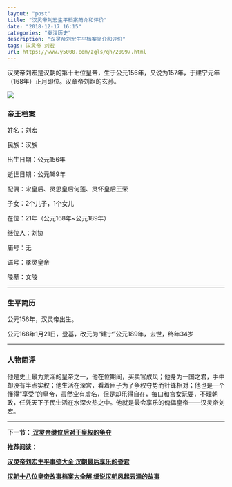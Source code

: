 ```yaml
---
layout: "post"
title: "汉灵帝刘宏生平档案简介和评价"
date: "2018-12-17 16:15"
categories: "秦汉历史"
description: "汉灵帝刘宏生平档案简介和评价"
tags: 汉灵帝 刘宏
url: https://www.y5000.com/zgls/qh/20997.html
---
```






汉灵帝刘宏是汉朝的第十七位皇帝，生于公元156年，又说为157年，于建宁元年（168年）正月即位。汉章帝刘炟的玄孙。

![](https://img.y5000.com/uploads/allimg/170504/8-1F504161RC21.jpg)

###  帝王档案

姓名：刘宏

民族：汉族

出生日期：公元156年

逝世日期：公元189年

配偶：宋皇后、灵思皇后何莲、灵怀皇后王荣

子女：2个儿子，1个女儿

在位：21年（公元168年~公元189年）

继位人：刘协

庙号：无

谥号：孝灵皇帝

陵墓：文陵

* * *

###  生平简历

公元156年，汉灵帝出生。

公元168年1月21日，登基，改元为“建宁”公元189年，去世，终年34岁

* * *

###  人物简评

他是史上最为荒淫的皇帝之一，他在位期间，买卖官成风；他身为一国之君，手中却没有半点实权；他生活在深宫，看着臣子为了争权夺势而针锋相对；他也是一个懂得“享受”的皇帝，虽然空有虚名，但是却乐得自在，每曰和宫女玩耍，不理朝政，任凭天下子民生活在水深火热之中。他就是最会享乐的傀儡皇帝——汉灵帝刘宏。

* * *

**下一节：[ 汉灵帝继位后对于皇权的争夺](https://www.y5000.com/zgls/qh/20998.html)**

**推荐阅读：**

[**汉灵帝刘宏生平事迹大全 汉朝最后享乐的昏君**](https://www.y5000.com/zgls/qh/21005.html)

[**汉朝十八位皇帝故事档案大全解 细说汉朝风起云涌的故事**](https://www.y5000.com/zgls/qh/21041.html)
